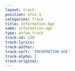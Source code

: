 ```yaml
---
layout: track
position: atoz-3
categories: track
title: Information Age
name: information-age
type: ahfow_track
track-id: 130
track-lyrics: 
track-author: 
track-sort: "INFORMATION AGE"
track-alpha: I
track-original: 
---
```

